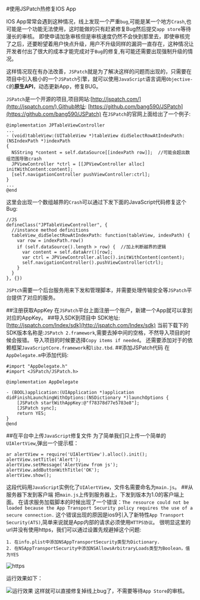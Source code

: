 #使用JSPatch热修复IOS App

IOS App常常会遇到这种情况，线上发现一个严重`bug`,可能是某一个地方`Crash`,也可能是一个功能无法使用，这时能做的只有赶紧修复Bug然后提交`app store`等待漫长的审核。 即使申请加急审核但是审核速度仍然不会快到那里去，即使审核完了之后，还要盼望着用户快点升级，用户不升级同样的漏洞一直存在，这种情况让开发者付出了很大的成本才能完成对于`Bug`的修复,有可能还需要出现强制升级的情况。

这样情况现在有办法改善，`JSPatch`就是为了解决这样的问题而出现的，只需要在项目中引入极小的一个`JSPatch`引擎，就可以使用`JavaScript`语言调用`Objective-C`的**原生API**，动态更新App，修复BUG。

`JSPatch`是一个开源的项目,项目网站:[http://jspatch.com/](http://jspatch.com/),Github地址: [https://github.com/bang590/JSPatch](https://github.com/bang590/JSPatch) 在`JSPatch`的官网上面给出了一个例子:

```
@implementation JPTableViewController
...
- (void)tableView:(UITableView *)tableView didSelectRowAtIndexPath:(NSIndexPath *)indexPath
{
  NSString *content = self.dataSource[[indexPath row]];  //可能会超出数组范围导致crash
  JPViewController *ctrl = [[JPViewController alloc] initWithContent:content];
  [self.navigationController pushViewController:ctrl];
}
...
@end
```

这里会出现一个数组越界的`Crash`可以通过下发下面的JavaScript代码修复这个Bug:

```
//JS
defineClass("JPTableViewController", {
  //instance method definitions
  tableView_didSelectRowAtIndexPath: function(tableView, indexPath) {
    var row = indexPath.row()
    if (self.dataSource().length > row) {  //加上判断越界的逻辑
      var content = self.dataArr()[row];
      var ctrl = JPViewController.alloc().initWithContent(content);
      self.navigationController().pushViewController(ctrl);
    }
  }
}, {})

```

`JSPtch`需要一个后台服务用来下发和管理脚本，并需要处理传输安全等`JSPatch`平台提供了对应的服务。

##注册获取AppKey 在`JSPatch`平台上面注册一个账户，新建一个App就可以拿到对应的AppKey。 ##导入SDK到项目中 SDK地址:[http://jspatch.com/Index/sdk](http://jspatch.com/Index/sdk) 当前下载下的SDK版本名称是:`JSPatch 2.framework`,需要去掉中间的空格，不然导入项目的时候会报错。 导入项目的时候要选择`Copy items if needed`。 还需要添加对于的依赖框架`JavaScriptCore.framework`和`libz.tbd`. ##添加JSPatch代码 在`AppDelegate.m`中添加代码:

```
#import "AppDelegate.h"
#import <JSPatch/JSPatch.h>

@implementation AppDelegate

- (BOOL)application:(UIApplication *)application didFinishLaunchingWithOptions:(NSDictionary *)launchOptions {
    [JSPatch startWithAppKey:@"f78378d77e5783e8"];
    [JSPatch sync];
    return YES;
}
@end
```

##在平台中上传`JavaScript`修复文件 为了简单我们只上传一个简单的`UIAlertView`,弹出一个提示框：

```
ar alertView = require('UIAlertView').alloc().init();
alertView.setTitle('Alert');
alertView.setMessage('AlertView from js');
alertView.addButtonWithTitle('OK');
alertView.show();

```

这段代码用`JavaScript`实例化了`UIAlertView`，文件名需要命名为`main.js`。 ##从服务器下发到客户端 把`main.js`上传到服务器上，下发到版本为1.0的客户端上面。 在请求服务加载脚本的时候出现了一个错误：`The resource could not be loaded because the App Transport Security policy requires the use of a secure connection.` 这个错误出现的原因是ios9引入了新特性`App Transport Security(ATS)`,简单来说就是App内部的请求必须使用`HTTPS协议`。 很明显这里的url并没有使用https，我们可以通过设置先规避掉这个问题:

```
1. 在info.plist中添加NSAppTransportSecurity类型为Dictionary.
2. 在NSAppTransportSecurity中添加NSAllowsArbitraryLoads类型为Boolean，值为YES
```

![https](http://upload-images.jianshu.io/upload_images/22188-9a19b52eca5e1349.png?imageMogr2/auto-orient/strip%7CimageView2/2/w/1240)

运行效果如下：

![运行效果](http://upload-images.jianshu.io/upload_images/22188-c5c9a5a7e30983dc.png?imageMogr2/auto-orient/strip%7CimageView2/2/w/1240) 这样就可以直接修复掉线上bug了，不需要等待`App Store`的审核。
